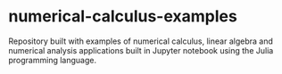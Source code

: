 # numerical-calculus-examples
Repository built with examples of numerical calculus, linear algebra and numerical analysis applications built in Jupyter notebook using the Julia programming language.
